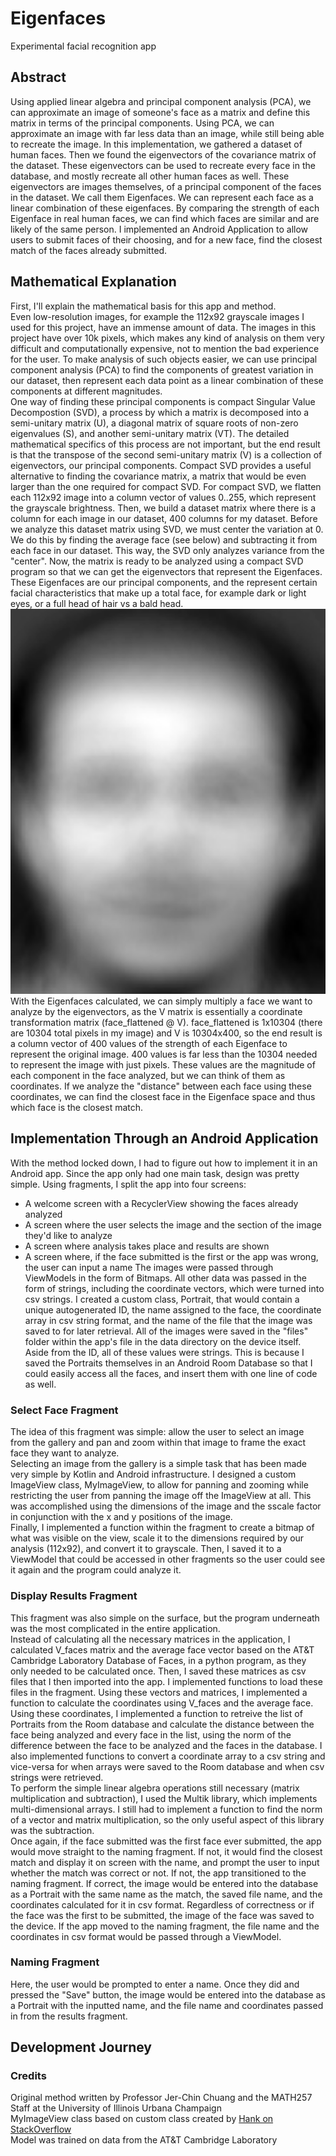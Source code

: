 # Eigenfaces
Experimental facial recognition app  

## Abstract
Using applied linear algebra and principal component analysis (PCA), we can approximate an image of someone's face as a matrix and define this matrix in terms of the principal components. Using PCA, we can approximate
an image with far less data than an image, while still being able to recreate the image. In this implementation, we gathered a dataset of human faces. Then we found the eigenvectors of the covariance matrix of the dataset. 
These eigenvectors can be used to recreate every face in the database, and mostly recreate all other human faces as well. These eigenvectors are images themselves, of a principal component of the faces in the dataset. We call
them Eigenfaces. We can represent each face as a linear combination of these eigenfaces. By comparing the strength of each Eigenface in real human faces, we can find which faces are similar and are likely of the same person.
I implemented an Android Application to allow users to submit faces of their choosing, and for a new face, find the closest match of the faces already submitted.

## Mathematical Explanation
First, I'll explain the mathematical basis for this app and method.  
Even low-resolution images, for example the 112x92 grayscale images I used for this project, have an immense amount of data. The images in this project have over 10k pixels, which makes any kind of analysis on them very difficult and computationally expensive, not to mention the bad experience for the user. To make analysis of such objects easier, we can use principal component analysis (PCA) to find the components of greatest variation in our dataset, then represent each data point as a linear combination of these components at different magnitudes.  
One way of finding these principal components is compact Singular Value Decompostion (SVD), a process by which a matrix is decomposed into a semi-unitary matrix (U), a diagonal matrix of square roots of non-zero eigenvalues (S), and another semi-unitary matrix (VT). The detailed mathematical specifics of this process are not important, but the end result is that the transpose of the second semi-unitary matrix (V) is a collection of eigenvectors, our principal components. Compact SVD provides a useful alternative to finding the covariance matrix, a matrix that would be even larger than the one required for compact SVD. For compact SVD, we flatten each 112x92 image into a column vector of values 0..255, which represent the grayscale brightness. Then, we build a dataset matrix where there is a column for each image in our dataset, 400 columns for my dataset. Before we analyze this dataset matrix using SVD, we must center the variation at 0. We do this by finding the average face (see below) and subtracting it from each face in our dataset. This way, the SVD only analyzes variance from the "center". Now, the matrix is ready to be analyzed using a compact SVD program so that we can get the eigenvectors that represent the Eigenfaces. These Eigenfaces are our principal components, and the represent certain facial characteristics that make up a total face, for example dark or light eyes, or a full head of hair vs a bald head.  
![average face](app/src/main/res/drawable/eigenface_logo.png)  
With the Eigenfaces calculated, we can simply multiply a face we want to analyze by the eigenvectors, as the V matrix is essentially a coordinate transformation matrix (face_flattened @ V). face_flattened is 1x10304 (there are 10304 total pixels in my image) and V is 10304x400, so the end result is a column vector of 400 values of the strength of each Eigenface to represent the original image. 400 values is far less than the 10304 needed to represent the image with just pixels. These values are the magnitude of each component in the face analyzed, but we can think of them as coordinates. If we analyze the "distance" between each face using these coordinates, we can find the closest face in the Eigenface space and thus which face is the closest match.

## Implementation Through an Android Application
With the method locked down, I had to figure out how to implement it in an Android app. Since the app only had one main task, design was pretty simple. Using fragments, I split the app into four screens:  
+ A welcome screen with a RecyclerView showing the faces already analyzed
+ A screen where the user selects the image and the section of the image they'd like to analyze
+ A screen where analysis takes place and results are shown
+ A screen where, if the face submitted is the first or the app was wrong, the user can input a name
The images were passed through ViewModels in the form of Bitmaps. All other data was passed in the form of strings, including the coordinate vectors, which were turned into csv strings.
I created a custom class, Portrait, that would contain a unique autogenerated ID, the name assigned to the face, the coordinate array in csv string format, and the name of the file that the image was saved to for later retrieval. All of the images were saved in the "files" folder within the app's file in the data directory on the device itself. Aside from the ID, all of these values were strings. This is because I saved the Portraits themselves in an Android Room Database so that I could easily access all the faces, and insert them with one line of code as well.
### Select Face Fragment
The idea of this fragment was simple: allow the user to select an image from the gallery and pan and zoom within that image to frame the exact face they want to analyze.  
Selecting an image from the gallery is a simple task that has been made very simple by Kotlin and Android infrastructure. I designed a custom ImageView class, MyImageView, to allow for panning and zooming while restricting the user from panning the image off the ImageView at all. This was accomplished using the dimensions of the image and the sscale factor in conjunction with the x and y positions of the image.  
Finally, I implemented a function within the fragment to create a bitmap of what was visible on the view, scale it to the dimensions required by our analysis (112x92), and convert it to grayscale. Then, I saved it to a ViewModel that could be accessed in other fragments so the user could see it again and the program could analyze it.
### Display Results Fragment
This fragment was also simple on the surface, but the program underneath was the most complicated in the entire application.  
Instead of calculating all the necessary matrices in the application, I calculated V_faces matrix and the average face vector based on the AT&T Cambridge Laboratory Database of Faces, in a python program, as they only needed to be calculated once. Then, I saved these matrices as csv files that I then imported into the app. I implemented functions to load these files in the fragment. Using these vectors and matrices, I implemented a function to calculate the coordinates using V_faces and the average face. Using these coordinates, I implemented a function to retreive the list of Portraits from the Room database and calculate the distance between the face being analyzed and every face in the list, using the norm of the difference between the face to be analyzed and the faces in the database. I also implemented functions to convert a coordinate array to a csv string and vice-versa for when arrays were saved to the Room database and when csv strings were retrieved.  
To perform the simple linear algebra operations still necessary (matrix multiplication and subtraction), I used the Multik library, which implements multi-dimensional arrays. I still had to implement a function to find the norm of a vector and matrix multiplication, so the only useful aspect of this library was the subtraction.  
Once again, if the face submitted was the first face ever submitted, the app would move straight to the naming fragment. If not, it would find the closest match and display it on screen with the name, and prompt the user to input whether the match was correct or not. If not, the app transitioned to the naming fragment. If correct, the image would be entered into the database as a Portrait with the same name as the match, the saved file name, and the coordinates calculated for it in csv format.
Regardless of correctness or if the face was the first to be submitted, the image of the face was saved to the device. If the app moved to the naming fragment, the file name and the coordinates in csv format would be passed through a ViewModel.
### Naming Fragment
Here, the user would be prompted to enter a name. Once they did and pressed the "Save" button, the image would be entered into the database as a Portrait with the inputted name, and the file name and coordinates passed in from the results fragment.



## Development Journey


### Credits
Original method written by Professor Jer-Chin Chuang and the MATH257 Staff at the University of Illinois Urbana Champaign  
MyImageView class based on custom class created by [Hank on StackOverflow](https://stackoverflow.com/questions/12169905/zoom-and-panning-imageview-android)  
Model was trained on data from the AT&T Cambridge Laboratory
